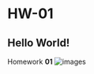 # HW-01
## Hello World!
Homework **01**
![images](https://github.com/ColPiranha/HW-01/assets/6463321/6305e278-07e4-48af-bb64-72cd46585731)
